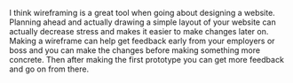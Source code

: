 I think wireframing is a great tool when going about designing a website. Planning ahead
and actually drawing a simple layout of your website can actually decrease stress and makes it 
easier to make changes later on. 
Making a wireframe can help get feedback early from your employers or boss and you can make the changes before making something more concrete. Then after making the first prototype you can get more feedback and go on from there. 